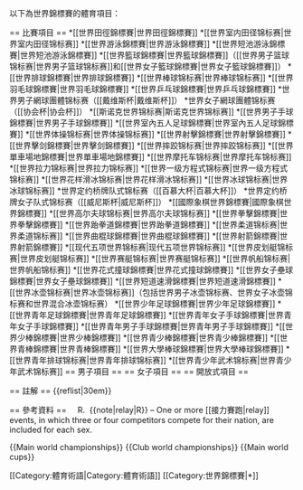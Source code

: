 
以下為世界錦標賽的體育項目：

== 比賽項目 ==
*[[世界田徑錦標賽|世界田徑錦標賽]]
*[[世界室内田径锦标赛|世界室内田径锦标赛]]
*[[世界游泳錦標賽|世界游泳錦標賽]]
*[[世界短池游泳錦標賽|世界短池游泳錦標賽]]
*[[世界籃球錦標賽|世界籃球錦標賽]]（[[世界男子篮球锦标赛|世界男子篮球锦标赛]]和[[世界女子籃球錦標賽|世界女子籃球錦標賽]]）
*[[世界排球錦標賽|世界排球錦標賽]]
*[[世界棒球锦标赛|世界棒球锦标赛]]
*[[世界羽毛球錦標賽|世界羽毛球錦標賽]]
*[[世界乒乓球錦標賽|世界乒乓球錦標賽]]
*世界男子網球團體锦标赛（[[戴维斯杯|戴维斯杯]]）
*世界女子網球團體锦标赛（[[协会杯|协会杯]]）
*[[斯诺克世界锦标赛|斯诺克世界锦标赛]]
*[[世界男子手球錦標賽|世界男子手球錦標賽]]
*[[世界室內五人足球錦標賽|世界室內五人足球錦標賽]]
*[[世界体操锦标赛|世界体操锦标赛]]
*[[世界射擊錦標賽|世界射擊錦標賽]]
*[[世界擊剑錦標賽|世界擊剑錦標賽]]
*[[世界摔跤锦标赛|世界摔跤锦标赛]]
*[[世界單車場地錦標賽|世界單車場地錦標賽]]
*[[世界摩托车锦标赛|世界摩托车锦标赛]]
*[[世界拉力锦标赛|世界拉力锦标赛]]
*[[世界一级方程式锦标赛|世界一级方程式锦标赛]]
*[[世界花样滑冰锦标赛|世界花样滑冰锦标赛]]
*[[世界冰球锦标赛|世界冰球锦标赛]]
*世界定约桥牌队式锦标赛（[[百慕大杯|百慕大杯]]）
*世界定约桥牌女子队式锦标赛（[[威尼斯杯|威尼斯杯]]）
*[[國際象棋世界錦標賽|國際象棋世界錦標賽]]
*[[世界高尔夫球锦标赛|世界高尔夫球锦标赛]]
*[[世界拳擊錦標賽|世界拳擊錦標賽]]
*[[世界跆拳道錦標賽|世界跆拳道錦標賽]]
*[[世界柔道锦标赛|世界柔道锦标赛]]
*[[世界曲棍球錦標賽|世界曲棍球錦標賽]]
*[[世界射箭錦標賽|世界射箭錦標賽]]
*[[现代五项世界锦标赛|现代五项世界锦标赛]]
*[[世界皮划艇锦标赛|世界皮划艇锦标赛]]
*[[世界赛艇锦标赛|世界赛艇锦标赛]]
*[[世界帆船锦标赛|世界帆船锦标赛]]
*[[世界花式撞球錦標賽|世界花式撞球錦標賽]]
*[[世界女子壘球錦標賽|世界女子壘球錦標賽]]
*[[世界短道速滑錦標賽|世界短道速滑錦標賽]]
*[[世界冰壶锦标赛|世界冰壶锦标赛]]（包括世界男子冰壶锦标赛、世界女子冰壶锦标赛和世界混合冰壶锦标赛）
*[[世界少年足球錦標賽|世界少年足球錦標賽]]
*[[世界青年足球錦標賽|世界青年足球錦標賽]]
*[[世界青年女子手球錦標賽|世界青年女子手球錦標賽]]
*[[世界青年男子手球錦標賽|世界青年男子手球錦標賽]]
*[[世界少棒錦標賽|世界少棒錦標賽]]
*[[世界青少棒錦標賽|世界青少棒錦標賽]]
*[[世界青棒錦標賽|世界青棒錦標賽]]
*[[世界大學棒球錦標賽|世界大學棒球錦標賽]]
*[[世界青年排球锦标赛|世界青年排球锦标赛]]
*[[世界青少年武术锦标赛|世界青少年武术锦标赛]]
== 男子項目 ==
== 女子項目 ==
== 開放式項目 ==

== 註解 ==
{{reflist|30em}}

== 參考資料 ==
    R.  {{note|relay|R}} – One or more [[接力賽跑|relay]] events, in which three or four competitors compete for their nation, are included for each sex.

{{Main world championships}}
{{Club world championships}}
{{Main world cups}}

[[Category:體育術語|Category:體育術語]]
[[Category:世界錦標賽|*]]